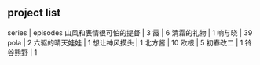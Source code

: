 ## project list

series | episodes
山风和表情很可怕的提督 | 3
霞 | 6
清霜的礼物 | 1
响与晓 | 39
pola | 2
六驱的晴天娃娃 | 1
想让神风摸头 | 1
北方酱 | 10
欧根 | 5
初春改二 | 1
铃谷熊野 | 1
